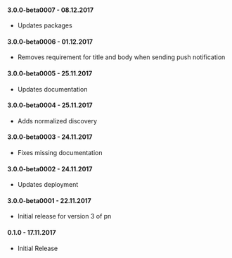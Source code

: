 #### 3.0.0-beta0007 - 08.12.2017
* Updates packages

#### 3.0.0-beta0006 - 01.12.2017
* Removes requirement for title and body when sending push notification

#### 3.0.0-beta0005 - 25.11.2017
* Updates documentation

#### 3.0.0-beta0004 - 25.11.2017
* Adds normalized discovery

#### 3.0.0-beta0003 - 24.11.2017
* Fixes missing documentation

#### 3.0.0-beta0002 - 24.11.2017
* Updates deployment

#### 3.0.0-beta0001 - 22.11.2017
* Initial release for version 3 of pn

#### 0.1.0 - 17.11.2017
* Initial Release
